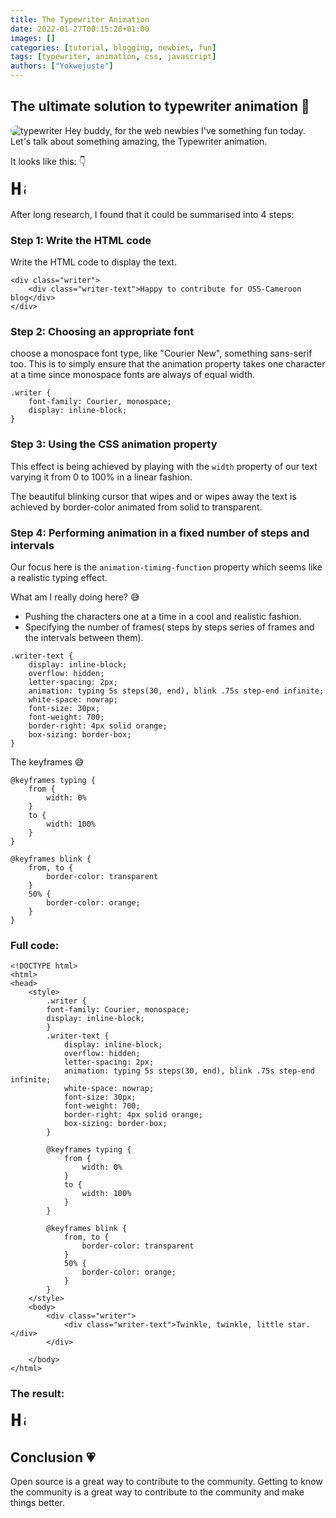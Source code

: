 ```yaml
---
title: The Typewriter Animation
date: 2022-01-27T00:15:28+01:00
images: []
categories: [tutorial, blogging, newbies, fun]
tags: [typewriter, animation, css, javascript]
authors: ["Yokwejuste"]
---
```

<style>
    img{
        border-radius: 10px;
    }
    .writer {
        font-family: Courier, monospace;
        display: inline-block;
        }
        .writer-text {
            display: inline-block;
            overflow: hidden;
            letter-spacing: 2px;
            animation: typing 5s steps(30, end), blink .75s step-end infinite;
            white-space: nowrap;
            font-size: 30px;
            font-weight: 700;
            border-right: 4px solid orange;
            box-sizing: border-box;
        }

        @keyframes typing {
            from { 
                width: 0%
            }
            to { 
                width: 100%
            }
        }

        @keyframes blink {
            from, to { 
                border-color: transparent 
            }
            50% { 
                border-color: orange; 
            }
        }
</style>
## The ultimate solution to typewriter animation 💪

![typewriter](https://i0.wp.com/css-tricks.com/wp-content/uploads/2021/07/typewriter-animation-text.gif?fit=900%2C450&ssl=1)
Hey buddy, for the web newbies I've something fun today.
Let's talk about something amazing, the Typewriter animation. 

It looks like this: 👇
<div class="writer">
    <div class="writer-text">
    Happy to contribute for OSS-Cameroon blog.
    </div>
</div>

After long research, I found that it could be summarised into 4 steps:

### Step 1: Write the HTML code
Write the HTML code to display the text.
```
<div class="writer">
    <div class="writer-text">Happy to contribute for OSS-Cameroon blog</div>
</div>
```
### Step 2: Choosing an appropriate font
choose a monospace font type, like "Courier New", something sans-serif too. This is to simply ensure that the animation property takes one character at a time since monospace fonts are always of equal width.
```
.writer {
    font-family: Courier, monospace;
	display: inline-block;
}
```


### Step 3: Using the CSS animation property
This effect is being achieved by playing with the `width` property of our text varying it from 0 to 100% in a linear fashion.

The beautiful blinking cursor that wipes and or wipes away the text is achieved by border-color animated from solid to transparent.


### Step 4: Performing animation in a fixed number of steps and intervals

Our focus here is the `animation-timing-function` property which seems like a realistic typing effect. 

What am I really doing here? :sweat_smile:

- Pushing the characters one at a time in a cool and realistic fashion.
- Specifying the number of frames( steps by steps series of frames and the intervals between them).
```
.writer-text {
    display: inline-block;
  	overflow: hidden;
  	letter-spacing: 2px;
 	animation: typing 5s steps(30, end), blink .75s step-end infinite;
    white-space: nowrap;
    font-size: 30px;
    font-weight: 700;
    border-right: 4px solid orange;
    box-sizing: border-box;
}
```
The keyframes :sweat_smile:
```
@keyframes typing {
    from { 
        width: 0% 
    }
    to { 
        width: 100% 
    }
}

@keyframes blink {
    from, to { 
        border-color: transparent 
    }
    50% { 
        border-color: orange; 
    }
}
```

### Full code:
```
<!DOCTYPE html>
<html>
<head>
    <style>
        .writer {
        font-family: Courier, monospace;
        display: inline-block;
        }
        .writer-text {
            display: inline-block;
            overflow: hidden;
            letter-spacing: 2px;
            animation: typing 5s steps(30, end), blink .75s step-end infinite;
            white-space: nowrap;
            font-size: 30px;
            font-weight: 700;
            border-right: 4px solid orange;
            box-sizing: border-box;
        }

        @keyframes typing {
            from { 
                width: 0% 
            }
            to { 
                width: 100% 
            }
        }

        @keyframes blink {
            from, to { 
                border-color: transparent 
            }
            50% { 
                border-color: orange; 
            }
        }
    </style>
    <body>
        <div class="writer">
            <div class="writer-text">Twinkle, twinkle, little star.</div>
        </div>

    </body>
</html>
```
### The result:
<div class="writer">
    <div class="writer-text">
    Happy to contribute for OSS-Cameroon blog.
    </div>
</div>

## Conclusion 💗

Open source is a great way to contribute to the community. Getting to know the community is a great way to contribute to the community and make things better.
